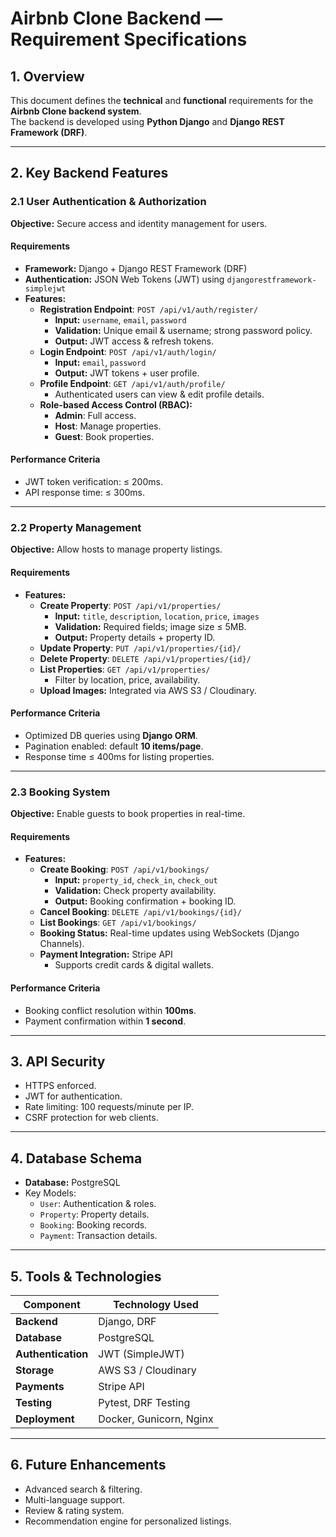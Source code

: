 # Airbnb Clone Backend — Requirement Specifications

## **1. Overview**
This document defines the **technical** and **functional** requirements for the **Airbnb Clone backend system**.  
The backend is developed using **Python Django** and **Django REST Framework (DRF)**.

---

## **2. Key Backend Features**

### **2.1 User Authentication & Authorization**
**Objective:** Secure access and identity management for users.

#### **Requirements**
- **Framework:** Django + Django REST Framework (DRF)
- **Authentication:** JSON Web Tokens (JWT) using `djangorestframework-simplejwt`
- **Features:**
  - **Registration Endpoint**: `POST /api/v1/auth/register/`
    - **Input:** `username`, `email`, `password`
    - **Validation:** Unique email & username; strong password policy.
    - **Output:** JWT access & refresh tokens.
  - **Login Endpoint**: `POST /api/v1/auth/login/`
    - **Input:** `email`, `password`
    - **Output:** JWT tokens + user profile.
  - **Profile Endpoint**: `GET /api/v1/auth/profile/`
    - Authenticated users can view & edit profile details.
  - **Role-based Access Control (RBAC):**
    - **Admin**: Full access.
    - **Host**: Manage properties.
    - **Guest**: Book properties.

#### **Performance Criteria**
- JWT token verification: ≤ 200ms.
- API response time: ≤ 300ms.

---

### **2.2 Property Management**
**Objective:** Allow hosts to manage property listings.

#### **Requirements**
- **Features:**
  - **Create Property**: `POST /api/v1/properties/`
    - **Input:** `title`, `description`, `location`, `price`, `images`
    - **Validation:** Required fields; image size ≤ 5MB.
    - **Output:** Property details + property ID.
  - **Update Property**: `PUT /api/v1/properties/{id}/`
  - **Delete Property**: `DELETE /api/v1/properties/{id}/`
  - **List Properties**: `GET /api/v1/properties/`
    - Filter by location, price, availability.
  - **Upload Images:** Integrated via AWS S3 / Cloudinary.

#### **Performance Criteria**
- Optimized DB queries using **Django ORM**.
- Pagination enabled: default **10 items/page**.
- Response time ≤ 400ms for listing properties.

---

### **2.3 Booking System**
**Objective:** Enable guests to book properties in real-time.

#### **Requirements**
- **Features:**
  - **Create Booking**: `POST /api/v1/bookings/`
    - **Input:** `property_id`, `check_in`, `check_out`
    - **Validation:** Check property availability.
    - **Output:** Booking confirmation + booking ID.
  - **Cancel Booking**: `DELETE /api/v1/bookings/{id}/`
  - **List Bookings**: `GET /api/v1/bookings/`
  - **Booking Status:** Real-time updates using WebSockets (Django Channels).
  - **Payment Integration:** Stripe API
    - Supports credit cards & digital wallets.

#### **Performance Criteria**
- Booking conflict resolution within **100ms**.
- Payment confirmation within **1 second**.

---

## **3. API Security**
- HTTPS enforced.
- JWT for authentication.
- Rate limiting: 100 requests/minute per IP.
- CSRF protection for web clients.

---

## **4. Database Schema**
- **Database:** PostgreSQL
- Key Models:
  - `User`: Authentication & roles.
  - `Property`: Property details.
  - `Booking`: Booking records.
  - `Payment`: Transaction details.

---

## **5. Tools & Technologies**
| Component          | Technology Used |
|--------------------|------------------|
| **Backend**       | Django, DRF |
| **Database**      | PostgreSQL |
| **Authentication**| JWT (SimpleJWT) |
| **Storage**       | AWS S3 / Cloudinary |
| **Payments**      | Stripe API |
| **Testing**       | Pytest, DRF Testing |
| **Deployment**    | Docker, Gunicorn, Nginx |

---

## **6. Future Enhancements**
- Advanced search & filtering.
- Multi-language support.
- Review & rating system.
- Recommendation engine for personalized listings.
